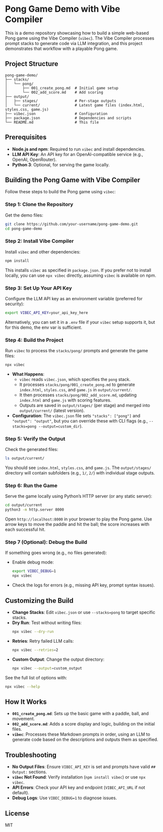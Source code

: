 # Pong Game Demo with Vibe Compiler

This is a demo repository showcasing how to build a simple web-based Pong game using the Vibe Compiler (`vibec`). The Vibe Compiler processes prompt stacks to generate code via LLM integration, and this project demonstrates that workflow with a playable Pong game.

## Project Structure
```
pong-game-demo/
├── stacks/
│   └── pong/
│       ├── 001_create_pong.md  # Initial game setup
│       └── 002_add_score.md    # Add scoring
├── output/
│   ├── stages/                 # Per-stage outputs
│   └── current/                # Latest game files (index.html, styles.css, game.js)
├── vibec.json                  # Configuration
├── package.json                # Dependencies and scripts
└── README.md                   # This file
```

## Prerequisites
- **Node.js and npm**: Required to run `vibec` and install dependencies.
- **LLM API Key**: An API key for an OpenAI-compatible service (e.g., OpenAI, OpenRouter).
- **Python 3**: Optional, for serving the game locally.

## Building the Pong Game with Vibe Compiler

Follow these steps to build the Pong game using `vibec`:

### Step 1: Clone the Repository
Get the demo files:
```bash
git clone https://github.com/your-username/pong-game-demo.git
cd pong-game-demo
```

### Step 2: Install Vibe Compiler
Install `vibec` and other dependencies:
```bash
npm install
```
This installs `vibec` as specified in `package.json`. If you prefer not to install locally, you can use `npx vibec` directly, assuming `vibec` is available on npm.

### Step 3: Set Up Your API Key
Configure the LLM API key as an environment variable (preferred for security):
```bash
export VIBEC_API_KEY=your_api_key_here
```
Alternatively, you can set it in a `.env` file if your `vibec` setup supports it, but for this demo, the env var is sufficient.

### Step 4: Build the Project
Run `vibec` to process the `stacks/pong/` prompts and generate the game files:
```bash
npx vibec
```
- **What Happens**: 
  - `vibec` reads `vibec.json`, which specifies the `pong` stack.
  - It processes `stacks/pong/001_create_pong.md` to generate `index.html`, `styles.css`, and `game.js` in `output/current/`.
  - It then processes `stacks/pong/002_add_score.md`, updating `index.html` and `game.js` with scoring features.
  - Outputs are saved in `output/stages/` (per stage) and merged into `output/current/` (latest version).
- **Configuration**: The `vibec.json` file sets `"stacks": ["pong"]` and `"output": "output"`, but you can override these with CLI flags (e.g., `--stacks=pong --output=custom_dir`).

### Step 5: Verify the Output
Check the generated files:
```bash
ls output/current/
```
You should see `index.html`, `styles.css`, and `game.js`. The `output/stages/` directory will contain subfolders (e.g., `1/`, `2/`) with individual stage outputs.

### Step 6: Run the Game
Serve the game locally using Python’s HTTP server (or any static server):
```bash
cd output/current
python3 -m http.server 8000
```
Open `http://localhost:8000` in your browser to play the Pong game. Use arrow keys to move the paddle and hit the ball; the score increases with each successful hit.

### Step 7 (Optional): Debug the Build
If something goes wrong (e.g., no files generated):
- Enable debug mode:
  ```bash
  export VIBEC_DEBUG=1
  npx vibec
  ```
- Check the logs for errors (e.g., missing API key, prompt syntax issues).

## Customizing the Build
- **Change Stacks**: Edit `vibec.json` or use `--stacks=pong` to target specific stacks.
- **Dry Run**: Test without writing files:
  ```bash
  npx vibec --dry-run
  ```
- **Retries**: Retry failed LLM calls:
  ```bash
  npx vibec --retries=2
  ```
- **Custom Output**: Change the output directory:
  ```bash
  npx vibec --output=custom_output
  ```
See the full list of options with:
```bash
npx vibec --help
```

## How It Works
- **`001_create_pong.md`**: Sets up the basic game with a paddle, ball, and movement.
- **`002_add_score.md`**: Adds a score display and logic, building on the initial files.
- **`vibec`**: Processes these Markdown prompts in order, using an LLM to generate code based on the descriptions and outputs them as specified.

## Troubleshooting
- **No Output Files**: Ensure `VIBEC_API_KEY` is set and prompts have valid `## Output:` sections.
- **`vibec` Not Found**: Verify installation (`npm install vibec`) or use `npx vibec`.
- **API Errors**: Check your API key and endpoint (`VIBEC_API_URL` if not default).
- **Debug Logs**: Use `VIBEC_DEBUG=1` to diagnose issues.

## License
MIT
